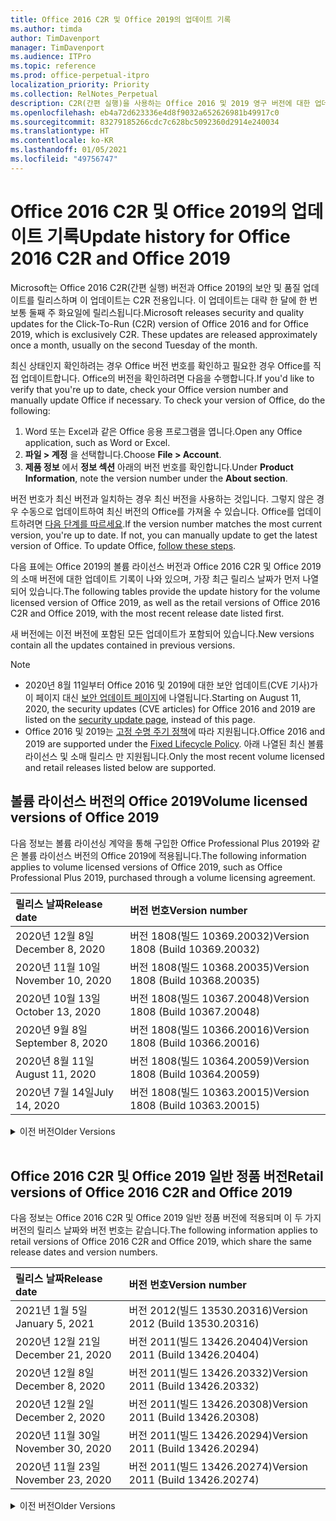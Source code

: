 ```yaml
---
title: Office 2016 C2R 및 Office 2019의 업데이트 기록
ms.author: timda
author: TimDavenport
manager: TimDavenport
ms.audience: ITPro
ms.topic: reference
ms.prod: office-perpetual-itpro
localization_priority: Priority
ms.collection: RelNotes_Perpetual
description: C2R(간편 실행)을 사용하는 Office 2016 및 2019 영구 버전에 대한 업데이트 기록을 IT 전문가에게 제공합니다.
ms.openlocfilehash: eb4a72d623336e4d8f9032a652626981b49917c0
ms.sourcegitcommit: 83279185266cdc7c628bc5092360d2914e240034
ms.translationtype: HT
ms.contentlocale: ko-KR
ms.lasthandoff: 01/05/2021
ms.locfileid: "49756747"
---
```

# <a name="update-history-for-office-2016-c2r-and-office-2019"></a><span data-ttu-id="6aa66-103">Office 2016 C2R 및 Office 2019의 업데이트 기록</span><span class="sxs-lookup"><span data-stu-id="6aa66-103">Update history for Office 2016 C2R and Office 2019</span></span>

<span data-ttu-id="6aa66-p101">Microsoft는 Office 2016 C2R(간편 실행) 버전과 Office 2019의 보안 및 품질 업데이트를 릴리스하며 이 업데이트는 C2R 전용입니다. 이 업데이트는 대략 한 달에 한 번 보통 둘째 주 화요일에 릴리스됩니다.</span><span class="sxs-lookup"><span data-stu-id="6aa66-p101">Microsoft releases security and quality updates for the Click-To-Run (C2R) version of Office 2016 and for Office 2019, which is exclusively C2R. These updates are released approximately once a month, usually on the second Tuesday of the month.</span></span>

<span data-ttu-id="6aa66-p102">최신 상태인지 확인하려는 경우 Office 버전 번호를 확인하고 필요한 경우 Office를 직접 업데이트합니다. Office의 버전을 확인하려면 다음을 수행합니다.</span><span class="sxs-lookup"><span data-stu-id="6aa66-p102">If you'd like to verify that you're up to date, check your Office version number and manually update Office if necessary. To check your version of Office, do the following:</span></span>

  1.    <span data-ttu-id="6aa66-108">Word 또는 Excel과 같은 Office 응용 프로그램을 엽니다.</span><span class="sxs-lookup"><span data-stu-id="6aa66-108">Open any Office application, such as Word or Excel.</span></span>
  2.    <span data-ttu-id="6aa66-109">**파일 > 계정** 을 선택합니다.</span><span class="sxs-lookup"><span data-stu-id="6aa66-109">Choose **File > Account**.</span></span>
  3.    <span data-ttu-id="6aa66-110">**제품 정보** 에서 **정보 섹션** 아래의 버전 번호를 확인합니다.</span><span class="sxs-lookup"><span data-stu-id="6aa66-110">Under **Product Information**, note the version number under the **About section**.</span></span>

<span data-ttu-id="6aa66-p103">버전 번호가 최신 버전과 일치하는 경우 최신 버전을 사용하는 것입니다. 그렇지 않은 경우 수동으로 업데이트하여 최신 버전의 Office를 가져올 수 있습니다. Office를 업데이트하려면 [다음 단계를 따르세요](https://support.office.com/article/2ab296f3-7f03-43a2-8e50-46de917611c5).</span><span class="sxs-lookup"><span data-stu-id="6aa66-p103">If the version number matches the most current version, you're up to date. If not, you can manually update to get the latest version of Office. To update Office, [follow these steps](https://support.office.com/article/2ab296f3-7f03-43a2-8e50-46de917611c5).</span></span>


<span data-ttu-id="6aa66-114">다음 표에는 Office 2019의 볼륨 라이선스 버전과 Office 2016 C2R 및 Office 2019의 소매 버전에 대한 업데이트 기록이 나와 있으며, 가장 최근 릴리스 날짜가 먼저 나열되어 있습니다.</span><span class="sxs-lookup"><span data-stu-id="6aa66-114">The following tables provide the update history for the volume licensed version of Office 2019, as well as the retail versions of Office 2016 C2R and Office 2019, with the most recent release date listed first.</span></span>

<span data-ttu-id="6aa66-115">새 버전에는 이전 버전에 포함된 모든 업데이트가 포함되어 있습니다.</span><span class="sxs-lookup"><span data-stu-id="6aa66-115">New versions contain all the updates contained in previous versions.</span></span>


 > [!NOTE]
> - <span data-ttu-id="6aa66-116">2020년 8월 11일부터 Office 2016 및 2019에 대한 보안 업데이트(CVE 기사)가 이 페이지 대신 [ 보안 업데이트 페이지](https://docs.microsoft.com/officeupdates/microsoft365-apps-security-updates)에 나열됩니다.</span><span class="sxs-lookup"><span data-stu-id="6aa66-116">Starting on August 11, 2020, the security updates (CVE articles) for Office 2016 and 2019 are listed on the [security update page](https://docs.microsoft.com/officeupdates/microsoft365-apps-security-updates), instead of this page.</span></span> 
> - <span data-ttu-id="6aa66-117">Office 2016 및 2019는 [고정 수명 주기 정책](https://docs.microsoft.com/lifecycle/policies/fixed)에 따라 지원됩니다.</span><span class="sxs-lookup"><span data-stu-id="6aa66-117">Office 2016 and 2019 are supported under the [Fixed Lifecycle Policy](https://docs.microsoft.com/lifecycle/policies/fixed).</span></span> <span data-ttu-id="6aa66-118">아래 나열된 최신 볼륨 라이선스 및 소매 릴리스 만 지원됩니다.</span><span class="sxs-lookup"><span data-stu-id="6aa66-118">Only the most recent volume licensed and retail releases listed below are supported.</span></span>


## <a name="volume-licensed-versions-of-office-2019"></a><span data-ttu-id="6aa66-119">볼륨 라이선스 버전의 Office 2019</span><span class="sxs-lookup"><span data-stu-id="6aa66-119">Volume licensed versions of Office 2019</span></span>
<span data-ttu-id="6aa66-120">다음 정보는 볼륨 라이선싱 계약을 통해 구입한 Office Professional Plus 2019와 같은 볼륨 라이선스 버전의 Office 2019에 적용됩니다.</span><span class="sxs-lookup"><span data-stu-id="6aa66-120">The following information applies to volume licensed versions of Office 2019, such as Office Professional Plus 2019, purchased through a volume licensing agreement.</span></span>

[//]: # (VL 테이블 시작 제거 안 함)


|<span data-ttu-id="6aa66-122">**릴리스 날짜**</span><span class="sxs-lookup"><span data-stu-id="6aa66-122">**Release date**</span></span>|<span data-ttu-id="6aa66-123">**버전 번호**</span><span class="sxs-lookup"><span data-stu-id="6aa66-123">**Version number**</span></span>|
|:-----|:-----|
|<span data-ttu-id="6aa66-124">2020년 12월 8일</span><span class="sxs-lookup"><span data-stu-id="6aa66-124">December 8, 2020</span></span>|<span data-ttu-id="6aa66-125">버전 1808(빌드 10369.20032)</span><span class="sxs-lookup"><span data-stu-id="6aa66-125">Version 1808 (Build 10369.20032)</span></span>|
|<span data-ttu-id="6aa66-126">2020년 11월 10일</span><span class="sxs-lookup"><span data-stu-id="6aa66-126">November 10, 2020</span></span>|<span data-ttu-id="6aa66-127">버전 1808(빌드 10368.20035)</span><span class="sxs-lookup"><span data-stu-id="6aa66-127">Version 1808 (Build 10368.20035)</span></span>|
|<span data-ttu-id="6aa66-128">2020년 10월 13일</span><span class="sxs-lookup"><span data-stu-id="6aa66-128">October 13, 2020</span></span>|<span data-ttu-id="6aa66-129">버전 1808(빌드 10367.20048)</span><span class="sxs-lookup"><span data-stu-id="6aa66-129">Version 1808 (Build 10367.20048)</span></span>|
|<span data-ttu-id="6aa66-130">2020년 9월 8일</span><span class="sxs-lookup"><span data-stu-id="6aa66-130">September 8, 2020</span></span>|<span data-ttu-id="6aa66-131">버전 1808(빌드 10366.20016)</span><span class="sxs-lookup"><span data-stu-id="6aa66-131">Version 1808 (Build 10366.20016)</span></span>|
|<span data-ttu-id="6aa66-132">2020년 8월 11일</span><span class="sxs-lookup"><span data-stu-id="6aa66-132">August 11, 2020</span></span>|<span data-ttu-id="6aa66-133">버전 1808(빌드 10364.20059)</span><span class="sxs-lookup"><span data-stu-id="6aa66-133">Version 1808 (Build 10364.20059)</span></span>|
|<span data-ttu-id="6aa66-134">2020년 7월 14일</span><span class="sxs-lookup"><span data-stu-id="6aa66-134">July 14, 2020</span></span>   |<span data-ttu-id="6aa66-135">버전 1808(빌드 10363.20015)</span><span class="sxs-lookup"><span data-stu-id="6aa66-135">Version 1808 (Build 10363.20015)</span></span>  |


[//]: # (VL TABLE END를 제거하지 마십시오.)

<details>
<summary><span data-ttu-id="6aa66-137">이전 버전</span><span class="sxs-lookup"><span data-stu-id="6aa66-137">Older Versions</span></span></summary>
 

[//]: # (VL 오래된 테이블 시작)을(를) 제거하지 마십시오.


|<span data-ttu-id="6aa66-139">**릴리스 날짜**</span><span class="sxs-lookup"><span data-stu-id="6aa66-139">**Release date**</span></span>|<span data-ttu-id="6aa66-140">**버전 번호**</span><span class="sxs-lookup"><span data-stu-id="6aa66-140">**Version number**</span></span>|
|:-----|:-----|
|<span data-ttu-id="6aa66-141">2020년 6월 9일</span><span class="sxs-lookup"><span data-stu-id="6aa66-141">June 9, 2020</span></span>   |<span data-ttu-id="6aa66-142">버전 1808(빌드 10361.20002)</span><span class="sxs-lookup"><span data-stu-id="6aa66-142">Version 1808 (Build 10361.20002)</span></span>  |
|<span data-ttu-id="6aa66-143">2020년 5월 12일</span><span class="sxs-lookup"><span data-stu-id="6aa66-143">May 12, 2020</span></span>   |<span data-ttu-id="6aa66-144">버전 1808(빌드 10359.20023)</span><span class="sxs-lookup"><span data-stu-id="6aa66-144">Version 1808 (Build 10359.20023)</span></span>  |
|<span data-ttu-id="6aa66-145">2020년 4월 14일</span><span class="sxs-lookup"><span data-stu-id="6aa66-145">April 14, 2020</span></span>   |<span data-ttu-id="6aa66-146">버전 1808(빌드 10358.20061)</span><span class="sxs-lookup"><span data-stu-id="6aa66-146">Version 1808 (Build 10358.20061)</span></span>  |
|<span data-ttu-id="6aa66-147">2020년 3월 10일</span><span class="sxs-lookup"><span data-stu-id="6aa66-147">March 10, 2020</span></span>   |<span data-ttu-id="6aa66-148">버전 1808 (빌드 10357.20081)</span><span class="sxs-lookup"><span data-stu-id="6aa66-148">Version 1808 (Build 10357.20081)</span></span>  |
|<span data-ttu-id="6aa66-149">2020년 2월 11일</span><span class="sxs-lookup"><span data-stu-id="6aa66-149">February 11, 2020</span></span>   |<span data-ttu-id="6aa66-150">버전 1808 (빌드 10356.20006)</span><span class="sxs-lookup"><span data-stu-id="6aa66-150">Version 1808 (Build 10356.20006)</span></span>  |


[//]: # (VL 오래된 테이블 종료)를 제거하지 마십시오.

</details>


<br/>

## <a name="retail-versions-of-office-2016-c2r-and-office-2019"></a><span data-ttu-id="6aa66-152">Office 2016 C2R 및 Office 2019 일반 정품 버전</span><span class="sxs-lookup"><span data-stu-id="6aa66-152">Retail versions of Office 2016 C2R and Office 2019</span></span>
<span data-ttu-id="6aa66-153">다음 정보는 Office 2016 C2R 및 Office 2019 일반 정품 버전에 적용되며 이 두 가지 버전의 릴리스 날짜와 버전 번호는 같습니다.</span><span class="sxs-lookup"><span data-stu-id="6aa66-153">The following information applies to retail versions of Office 2016 C2R and Office 2019, which share the same release dates and version numbers.</span></span>

[//]: # (VL 테이블 시작 제거 안 함)


|<span data-ttu-id="6aa66-155">**릴리스 날짜**</span><span class="sxs-lookup"><span data-stu-id="6aa66-155">**Release date**</span></span>|<span data-ttu-id="6aa66-156">**버전 번호**</span><span class="sxs-lookup"><span data-stu-id="6aa66-156">**Version number**</span></span>|
|:-----|:-----|
|<span data-ttu-id="6aa66-157">2021년 1월 5일</span><span class="sxs-lookup"><span data-stu-id="6aa66-157">January 5, 2021</span></span>|<span data-ttu-id="6aa66-158">버전 2012(빌드 13530.20316)</span><span class="sxs-lookup"><span data-stu-id="6aa66-158">Version 2012 (Build 13530.20316)</span></span>|
|<span data-ttu-id="6aa66-159">2020년 12월 21일</span><span class="sxs-lookup"><span data-stu-id="6aa66-159">December 21, 2020</span></span>|<span data-ttu-id="6aa66-160">버전 2011(빌드 13426.20404)</span><span class="sxs-lookup"><span data-stu-id="6aa66-160">Version 2011 (Build 13426.20404)</span></span>|
|<span data-ttu-id="6aa66-161">2020년 12월 8일</span><span class="sxs-lookup"><span data-stu-id="6aa66-161">December 8, 2020</span></span>|<span data-ttu-id="6aa66-162">버전 2011(빌드 13426.20332)</span><span class="sxs-lookup"><span data-stu-id="6aa66-162">Version 2011 (Build 13426.20332)</span></span>|
|<span data-ttu-id="6aa66-163">2020년 12월 2일</span><span class="sxs-lookup"><span data-stu-id="6aa66-163">December 2, 2020</span></span>|<span data-ttu-id="6aa66-164">버전 2011(빌드 13426.20308)</span><span class="sxs-lookup"><span data-stu-id="6aa66-164">Version 2011 (Build 13426.20308)</span></span>|
|<span data-ttu-id="6aa66-165">2020년 11월 30일</span><span class="sxs-lookup"><span data-stu-id="6aa66-165">November 30, 2020</span></span>|<span data-ttu-id="6aa66-166">버전 2011(빌드 13426.20294)</span><span class="sxs-lookup"><span data-stu-id="6aa66-166">Version 2011 (Build 13426.20294)</span></span>|
|<span data-ttu-id="6aa66-167">2020년 11월 23일</span><span class="sxs-lookup"><span data-stu-id="6aa66-167">November 23, 2020</span></span>|<span data-ttu-id="6aa66-168">버전 2011(빌드 13426.20274)</span><span class="sxs-lookup"><span data-stu-id="6aa66-168">Version 2011 (Build 13426.20274)</span></span>|


[//]: # (VL 테이블 시작 제거 안 함)

<details>
<summary><span data-ttu-id="6aa66-170">이전 버전</span><span class="sxs-lookup"><span data-stu-id="6aa66-170">Older Versions</span></span></summary>
 

[//]: # (VL 테이블 시작 제거 안 함)


|<span data-ttu-id="6aa66-172">**릴리스 날짜**</span><span class="sxs-lookup"><span data-stu-id="6aa66-172">**Release date**</span></span>|<span data-ttu-id="6aa66-173">**버전 번호**</span><span class="sxs-lookup"><span data-stu-id="6aa66-173">**Version number**</span></span>|
|:-----|:-----|
|<span data-ttu-id="6aa66-174">2020년 11월 17일</span><span class="sxs-lookup"><span data-stu-id="6aa66-174">November 17, 2020</span></span>|<span data-ttu-id="6aa66-175">버전 2010(빌드 13328.20408)</span><span class="sxs-lookup"><span data-stu-id="6aa66-175">Version 2010 (Build 13328.20408)</span></span>|
|<span data-ttu-id="6aa66-176">2020년 11월 10일</span><span class="sxs-lookup"><span data-stu-id="6aa66-176">November 10, 2020</span></span>|<span data-ttu-id="6aa66-177">버전 2010(빌드 13328.20356)</span><span class="sxs-lookup"><span data-stu-id="6aa66-177">Version 2010 (Build 13328.20356)</span></span>|
|<span data-ttu-id="6aa66-178">2020년 10월 27일</span><span class="sxs-lookup"><span data-stu-id="6aa66-178">October 27, 2020</span></span>|<span data-ttu-id="6aa66-179">버전 2010(빌드 13328.20292)</span><span class="sxs-lookup"><span data-stu-id="6aa66-179">Version 2010 (Build 13328.20292)</span></span>|
|<span data-ttu-id="6aa66-180">2020년 10월 21일</span><span class="sxs-lookup"><span data-stu-id="6aa66-180">October 21, 2020</span></span>|<span data-ttu-id="6aa66-181">버전 2009(빌드 13231.20418)</span><span class="sxs-lookup"><span data-stu-id="6aa66-181">Version 2009 (Build 13231.20418)</span></span>|
|<span data-ttu-id="6aa66-182">2020년 10월 13일</span><span class="sxs-lookup"><span data-stu-id="6aa66-182">October 13, 2020</span></span>|<span data-ttu-id="6aa66-183">버전 2009(빌드 13231.20390)</span><span class="sxs-lookup"><span data-stu-id="6aa66-183">Version 2009 (Build 13231.20390)</span></span>|
|<span data-ttu-id="6aa66-184">2020년 10월 8일</span><span class="sxs-lookup"><span data-stu-id="6aa66-184">October 8, 2020</span></span>|<span data-ttu-id="6aa66-185">버전 2009(빌드 13231.20368)</span><span class="sxs-lookup"><span data-stu-id="6aa66-185">Version 2009 (Build 13231.20368)</span></span>|
|<span data-ttu-id="6aa66-186">2020년 9월 28일</span><span class="sxs-lookup"><span data-stu-id="6aa66-186">September 28, 2020</span></span>|<span data-ttu-id="6aa66-187">버전 2009(빌드 13231.20262)</span><span class="sxs-lookup"><span data-stu-id="6aa66-187">Version 2009 (Build 13231.20262)</span></span>|
|<span data-ttu-id="6aa66-188">2020년 9월 22일</span><span class="sxs-lookup"><span data-stu-id="6aa66-188">September 22, 2020</span></span>|<span data-ttu-id="6aa66-189">버전 2008(빌드 13127.20508)</span><span class="sxs-lookup"><span data-stu-id="6aa66-189">Version 2008 (Build 13127.20508)</span></span>|
|<span data-ttu-id="6aa66-190">2020년 9월 9일</span><span class="sxs-lookup"><span data-stu-id="6aa66-190">September 9, 2020</span></span>|<span data-ttu-id="6aa66-191">버전 2008(빌드 13127.20408)</span><span class="sxs-lookup"><span data-stu-id="6aa66-191">Version 2008 (Build 13127.20408)</span></span>|
|<span data-ttu-id="6aa66-192">2020년 8월 31일</span><span class="sxs-lookup"><span data-stu-id="6aa66-192">August 31, 2020</span></span>|<span data-ttu-id="6aa66-193">버전 2008(빌드 13127.20296)</span><span class="sxs-lookup"><span data-stu-id="6aa66-193">Version 2008 (Build 13127.20296)</span></span>|
|<span data-ttu-id="6aa66-194">2020년 8월 25일</span><span class="sxs-lookup"><span data-stu-id="6aa66-194">August 25, 2020</span></span>|<span data-ttu-id="6aa66-195">버전 2007(빌드 13029.20460)</span><span class="sxs-lookup"><span data-stu-id="6aa66-195">Version 2007 (Build 13029.20460)</span></span>|
|<span data-ttu-id="6aa66-196">2020년 8월 11일</span><span class="sxs-lookup"><span data-stu-id="6aa66-196">August 11, 2020</span></span>|<span data-ttu-id="6aa66-197">버전 2007(빌드 13029.20344)</span><span class="sxs-lookup"><span data-stu-id="6aa66-197">Version 2007 (Build 13029.20344)</span></span>|
|<span data-ttu-id="6aa66-198">2020년 7월 30일</span><span class="sxs-lookup"><span data-stu-id="6aa66-198">July 30, 2020</span></span>|<span data-ttu-id="6aa66-199">버전 2007(빌드 13029.20308)</span><span class="sxs-lookup"><span data-stu-id="6aa66-199">Version 2007 (Build 13029.20308)</span></span>  |
|<span data-ttu-id="6aa66-200">2020년 7월 28일</span><span class="sxs-lookup"><span data-stu-id="6aa66-200">July 28, 2020</span></span>|<span data-ttu-id="6aa66-201">버전 2006(빌드 13001.20498)</span><span class="sxs-lookup"><span data-stu-id="6aa66-201">Version 2006 (Build 13001.20498)</span></span>  |
|<span data-ttu-id="6aa66-202">2020년 7월 14일</span><span class="sxs-lookup"><span data-stu-id="6aa66-202">July 14, 2020</span></span>|<span data-ttu-id="6aa66-203">버전 2006(빌드 13001.20384)</span><span class="sxs-lookup"><span data-stu-id="6aa66-203">Version 2006 (Build 13001.20384)</span></span>  |
|<span data-ttu-id="6aa66-204">2020년 6월 30일</span><span class="sxs-lookup"><span data-stu-id="6aa66-204">June 30, 2020</span></span>|<span data-ttu-id="6aa66-205">버전 2006(빌드 13001.20266)</span><span class="sxs-lookup"><span data-stu-id="6aa66-205">Version 2006 (Build 13001.20266)</span></span>  |
|<span data-ttu-id="6aa66-206">2020년 6월 24일</span><span class="sxs-lookup"><span data-stu-id="6aa66-206">June 24, 2020</span></span>|<span data-ttu-id="6aa66-207">버전 2005(빌드 12827.20470)</span><span class="sxs-lookup"><span data-stu-id="6aa66-207">Version 2005 (Build 12827.20470)</span></span>  |
|<span data-ttu-id="6aa66-208">2020년 6월 9일</span><span class="sxs-lookup"><span data-stu-id="6aa66-208">June 9, 2020</span></span>|<span data-ttu-id="6aa66-209">버전 2005(빌드 12827.20336)</span><span class="sxs-lookup"><span data-stu-id="6aa66-209">Version 2005 (Build 12827.20336)</span></span>  |
|<span data-ttu-id="6aa66-210">2020년 6월 2일</span><span class="sxs-lookup"><span data-stu-id="6aa66-210">June 2, 2020</span></span>|<span data-ttu-id="6aa66-211">버전 2005(빌드 12827.20268)</span><span class="sxs-lookup"><span data-stu-id="6aa66-211">Version 2005 (Build 12827.20268)</span></span>  |
|<span data-ttu-id="6aa66-212">2020년 5월 21일</span><span class="sxs-lookup"><span data-stu-id="6aa66-212">May 21, 2020</span></span>|<span data-ttu-id="6aa66-213">버전 2004(빌드 12730.20352)</span><span class="sxs-lookup"><span data-stu-id="6aa66-213">Version 2004 (Build 12730.20352)</span></span>  |
|<span data-ttu-id="6aa66-214">2020년 5월 12일</span><span class="sxs-lookup"><span data-stu-id="6aa66-214">May 12, 2020</span></span>|<span data-ttu-id="6aa66-215">버전 2004(버전 12730.20270)</span><span class="sxs-lookup"><span data-stu-id="6aa66-215">Version 2004 (Build 12730.20270)</span></span>  |
|<span data-ttu-id="6aa66-216">2020년 5월 4일</span><span class="sxs-lookup"><span data-stu-id="6aa66-216">May 4, 2020</span></span>|<span data-ttu-id="6aa66-217">버전 2004(빌드 12730.20250)</span><span class="sxs-lookup"><span data-stu-id="6aa66-217">Version 2004 (Build 12730.20250)</span></span>  |
|<span data-ttu-id="6aa66-218">2020년 4월 29일</span><span class="sxs-lookup"><span data-stu-id="6aa66-218">April 29, 2020</span></span>|<span data-ttu-id="6aa66-219">버전 2004(빌드 12730.20236)</span><span class="sxs-lookup"><span data-stu-id="6aa66-219">Version 2004 (Build 12730.20236)</span></span>  |
|<span data-ttu-id="6aa66-220">2020년 4월 15일</span><span class="sxs-lookup"><span data-stu-id="6aa66-220">April 15, 2020</span></span>|<span data-ttu-id="6aa66-221">버전 2003(빌드 12624.20466)</span><span class="sxs-lookup"><span data-stu-id="6aa66-221">Version 2003 (Build 12624.20466)</span></span>  |
|<span data-ttu-id="6aa66-222">2020년 4월 14일</span><span class="sxs-lookup"><span data-stu-id="6aa66-222">April 14, 2020</span></span>|<span data-ttu-id="6aa66-223">버전 2003(빌드 12624.20442)</span><span class="sxs-lookup"><span data-stu-id="6aa66-223">Version 2003 (Build 12624.20442)</span></span>  |
|<span data-ttu-id="6aa66-224">2020년 3월 31일</span><span class="sxs-lookup"><span data-stu-id="6aa66-224">March 31, 2020</span></span>|<span data-ttu-id="6aa66-225">버전 2003(빌드 12624.20382)</span><span class="sxs-lookup"><span data-stu-id="6aa66-225">Version 2003 (Build 12624.20382)</span></span>  |
|<span data-ttu-id="6aa66-226">2020년 3월 25일</span><span class="sxs-lookup"><span data-stu-id="6aa66-226">March 25, 2020</span></span>|<span data-ttu-id="6aa66-227">버전 2003 (빌드 12624.20320)</span><span class="sxs-lookup"><span data-stu-id="6aa66-227">Version 2003 (Build 12624.20320)</span></span>  |
|<span data-ttu-id="6aa66-228">2020년 3월 10일</span><span class="sxs-lookup"><span data-stu-id="6aa66-228">March 10, 2020</span></span>|<span data-ttu-id="6aa66-229">버전 2002 (빌드 12527.20278)</span><span class="sxs-lookup"><span data-stu-id="6aa66-229">Version 2002 (Build 12527.20278)</span></span>  |
|<span data-ttu-id="6aa66-230">2020년 3월 1일</span><span class="sxs-lookup"><span data-stu-id="6aa66-230">March 1, 2020</span></span>   |<span data-ttu-id="6aa66-231">버전 2002 (빌드 12527.20242)</span><span class="sxs-lookup"><span data-stu-id="6aa66-231">Version 2002 (Build 12527.20242)</span></span>  |


[//]: # (VL 테이블 종료제거 안 함)


</details>






